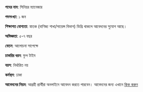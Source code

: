**পদের নাম**: সিনিয়র ম্যানেজার

**পদসংখ্যা**: ১ জন

**শিক্ষাগত যোগ্যতা**: স্নাতক (বাণিজ্য শাখা/সায়েন্স বিভাগ) ডিগ্রি থাকলে আবেদনের সুযোগ আছে।

**অভিজ্ঞতা**: ৫-৭ বছর

**বেতন**: আলোচনা সাপেক্ষে

**চাকরির ধরন**: ফুল টাইম

**বয়স**: নির্ধারিত নয়

**কর্মস্থল**: ঢাকা

**আবেদনের নিয়ম**: আগ্রহী প্রার্থীরা অনলাইনে আবেদন করতে পারবেন। আবেদনের জন্য এখানে <a href="https://banglalink.bdjobs.com/Details.asp?JobID=9375" target="_blank" rel="nofollow">ক্লিক করুন</a>  
